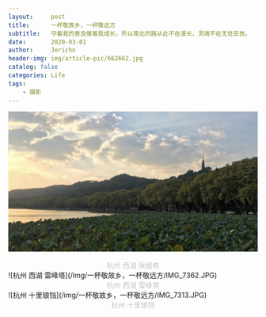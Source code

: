 ```yaml
---
layout:     post
title:      一杯敬故乡，一杯敬远方
subtitle:   守着我的善良催着我成长，所以南北的路从此不在漫长，灵魂不在无处安放。     ——毛不易《消愁》
date:       2020-03-01
author:     Jericho
header-img: img/article-pic/662662.jpg
catalog: false
categories: Life
tags:
    - 摄影
---
```

![杭州 西湖 保俶塔](/img/一杯敬故乡，一杯敬远方/IMG_7345.JPG)
<center><font color="#c5c5c5">杭州 西湖 保俶塔</font></center>
![杭州 西湖 雷峰塔](/img/一杯敬故乡，一杯敬远方/IMG_7362.JPG)
<center><font color="#c5c5c5">杭州 西湖 雷峰塔</font></center>
![杭州 十里锒铛](/img/一杯敬故乡，一杯敬远方/IMG_7313.JPG)
<center><font color="#c5c5c5">杭州 十里锒铛</font></center>